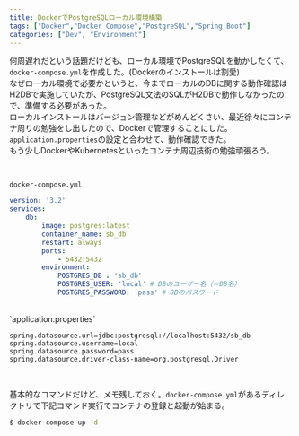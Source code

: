 ```yaml
---
title: DockerでPostgreSQLローカル環境構築
tags: ["Docker","Docker Compose","PostgreSQL","Spring Boot"]
categories: ["Dev", "Environment"]
---
```


何周遅れだという話題だけども、ローカル環境でPostgreSQLを動かしたくて、`docker-compose.yml`を作成した。(Dockerのインストールは割愛)  
なぜローカル環境で必要かというと、今までローカルのDBに関する動作確認はH2DBで実施していたが、PostgreSQL文法のSQLがH2DBで動作しなかったので、準備する必要があった。  
ローカルインストールはバージョン管理などがめんどくさい、最近徐々にコンテナ周りの勉強をし出したので、Dockerで管理することにした。  
`application.properties`の設定と合わせて、動作確認できた。  
もう少しDockerやKubernetesといったコンテナ周辺技術の勉強頑張ろう。  

<br>

`docker-compose.yml`
``` yml
version: '3.2'
services:
    db:
        image: postgres:latest
        container_name: sb_db
        restart: always
        ports:
            - 5432:5432
        environment:
            POSTGRES_DB : 'sb_db'
            POSTGRES_USER: 'local' # DBのユーザー名（＝DB名）
            POSTGRES_PASSWORD: 'pass' # DBのパスワード
```
<br>
`application.properties`

``` properties
spring.datasource.url=jdbc:postgresql://localhost:5432/sb_db
spring.datasource.username=local
spring.datasource.password=pass
spring.datasource.driver-class-name=org.postgresql.Driver

```
<br>

基本的なコマンドだけど、メモ残しておく。`docker-compose.yml`があるディレクトリで下記コマンド実行でコンテナの登録と起動が始まる。
``` sh
$ docker-compose up -d
```
